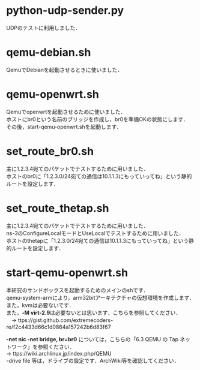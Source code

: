 # python-udp-sender.py
UDPのテストに利用しました．
# qemu-debian.sh
QemuでDebianを起動させるときに使いました．
# qemu-openwrt.sh
Qemuでopenwrtを起動させるために使いました．  
ホストにbr0という名前のブリッジを作成し，br0を準備OKの状態にします．  
その後，start-qemu-openwrt.shを起動します．
# set_route_br0.sh
主に1.2.3.4宛てのパケットでテストするために用いました．  
ホストのbr0に「1.2.3.0/24宛ての通信は10.1.1.3にもっていってね」という静的ルートを設定します．  
# set_route_thetap.sh
主に1.2.3.4宛てのパケットでテストするために用いました．  
ns-3のConfigureLocalモードとUseLocalでテストするために用いました．  
ホストのthetapに「1.2.3.0/24宛ての通信は10.1.1.3にもっていってね」という静的ルートを設定します．  
# start-qemu-openwrt.sh
本研究のサンドボックスを起動するためのメインのshです．  
qemu-system-armにより，arm32bitアーキテクチャの仮想環境を作成します．  
また，kvmは必要ないです．  
また，**-M virt-2.9**は必要ないとは思います．こちらを参照してください．  
　-> ttps://gist.github.com/extremecoders-re/f2c4433d66c1d0864a157242b6d83f67  

**-net nic -net bridge, br=br0**
については，こちらの「6.3	QEMU の Tap ネットワーク」を参照ください．  
 -> ttps://wiki.archlinux.jp/index.php/QEMU  
-drive file
等は，ドライブの設定です．ArchWiki等を確認してください．
